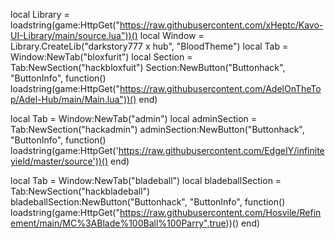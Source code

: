 local Library = loadstring(game:HttpGet("https://raw.githubusercontent.com/xHeptc/Kavo-UI-Library/main/source.lua"))()
local Window = Library.CreateLib("darkstory777 x hub", "BloodTheme")
local Tab = Window:NewTab("bloxfurit")
local Section = Tab:NewSection("hackbloxfuit")
Section:NewButton("Buttonhack", "ButtonInfo", function()
    loadstring(game:HttpGet("https://raw.githubusercontent.com/AdelOnTheTop/Adel-Hub/main/Main.lua"))()
end)

local Tab = Window:NewTab("admin")
local adminSection = Tab:NewSection("hackadmin")
adminSection:NewButton("Buttonhack", "ButtonInfo", function()
    loadstring(game:HttpGet('https://raw.githubusercontent.com/EdgeIY/infiniteyield/master/source'))()
end)

local Tab = Window:NewTab("bladeball")
local bladeballSection = Tab:NewSection("hackbladeball")
bladeballSection:NewButton("Buttonhack", "ButtonInfo", function()
    loadstring(game:HttpGet("https://raw.githubusercontent.com/Hosvile/Refinement/main/MC%3ABlade%100Ball%100Parry",true))()
end)
